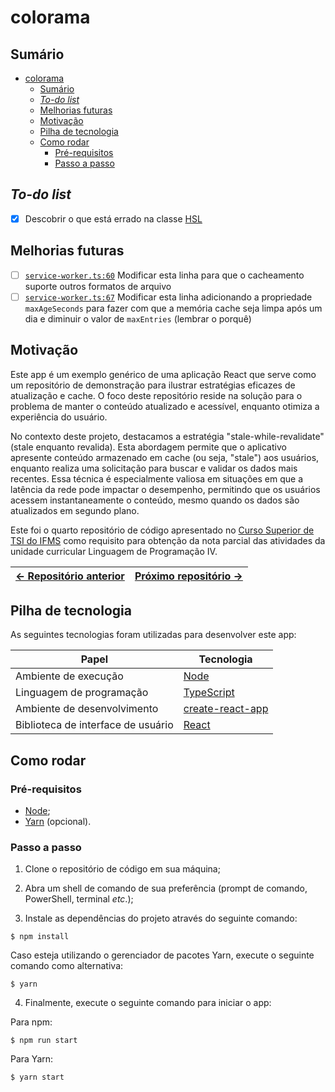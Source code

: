 # colorama

## Sumário

- [colorama](#colorama)
  - [Sumário](#sumário)
  - [*To-do list*](#to-do-list)
  - [Melhorias futuras](#melhorias-futuras)
  - [Motivação](#motivação)
  - [Pilha de tecnologia](#pilha-de-tecnologia)
  - [Como rodar](#como-rodar)
    - [Pré-requisitos](#pré-requisitos)
    - [Passo a passo](#passo-a-passo)

## *To-do list*

- [X] Descobrir o que está errado na classe [HSL](./src/classes/HSL.ts)

## Melhorias futuras

- [ ] [`service-worker.ts:60`](./src/service-worker.ts?plain=1#L60) Modificar esta linha para que o cacheamento suporte outros formatos de arquivo
- [ ] [`service-worker.ts:67`](./src/service-worker.ts?plain=1#L67) Modificar esta linha adicionando a propriedade `maxAgeSeconds` para fazer com que a memória cache seja limpa após um dia e diminuir o valor de `maxEntries` (lembrar o porquê)

## Motivação

Este app é um exemplo genérico de uma aplicação React que serve como um repositório de demonstração para ilustrar estratégias eficazes de atualização e cache. O foco deste repositório reside na solução para o problema de manter o conteúdo atualizado e acessível, enquanto otimiza a experiência do usuário.

No contexto deste projeto, destacamos a estratégia "stale-while-revalidate" (stale enquanto revalida). Esta abordagem permite que o aplicativo apresente conteúdo armazenado em cache (ou seja, "stale") aos usuários, enquanto realiza uma solicitação para buscar e validar os dados mais recentes. Essa técnica é especialmente valiosa em situações em que a latência da rede pode impactar o desempenho, permitindo que os usuários acessem instantaneamente o conteúdo, mesmo quando os dados são atualizados em segundo plano.

Este foi o quarto repositório de código apresentado no [Curso Superior de TSI do IFMS](https://www.ifms.edu.br/campi/campus-aquidauana/cursos/graduacao/sistemas-para-internet/sistemas-para-internet) como requisito para obtenção da nota parcial das atividades da unidade curricular Linguagem de Programação IV.

| [&larr; Repositório anterior](https://github.com/mdccg/ai-que-fome-showcase) | [Próximo repositório &rarr;](https://github.com/mdccg/socket-demo) |
|-|-|

## Pilha de tecnologia

As seguintes tecnologias foram utilizadas para desenvolver este app:

| Papel | Tecnologia |
|-|-|
| Ambiente de execução | [Node](https://nodejs.org/en/) |
| Linguagem de programação | [TypeScript](https://www.typescriptlang.org/) |
| Ambiente de desenvolvimento | [create-react-app](https://create-react-app.dev/) |
| Biblioteca de interface de usuário | [React](https://pt-br.reactjs.org/) |

## Como rodar

### Pré-requisitos

- [Node](https://nodejs.org/en/download/);
- [Yarn](https://yarnpkg.com/) (opcional).

### Passo a passo

1. Clone o repositório de código em sua máquina;
   
2. Abra um shell de comando de sua preferência (prompt de comando, PowerShell, terminal _etc_.);
   
3. Instale as dependências do projeto através do seguinte comando:

```console
$ npm install
```

Caso esteja utilizando o gerenciador de pacotes Yarn, execute o seguinte comando como alternativa:

```console
$ yarn
```

4. Finalmente, execute o seguinte comando para iniciar o app:

Para npm:

```console
$ npm run start
```

Para Yarn:

```console
$ yarn start
```

